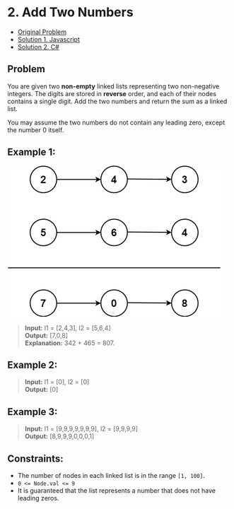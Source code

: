 # 2. Add Two Numbers

- [Original Problem](https://leetcode.com/problems/add-two-numbers/description/)
- [Solution 1. Javascript](solution-1-javascript)
- [Solution 2. C#](solution-2-csharp)

## Problem

You are given two **non-empty** linked lists representing two non-negative integers. The digits are stored in **reverse** order, and each of their nodes contains a single digit. Add the two numbers and return the sum as a linked list.

You may assume the two numbers do not contain any leading zero, except the number 0 itself.


## Example 1:
![example 1](image-1.png)


> **Input:** l1 = [2,4,3], l2 = [5,6,4]\
> **Output:** [7,0,8]\
> **Explanation:** 342 + 465 = 807.

## Example 2:

> **Input:** l1 = [0], l2 = [0]\
> **Output:** [0]

## Example 3:

> **Input:** l1 = [9,9,9,9,9,9,9], l2 = [9,9,9,9]\
> **Output:** [8,9,9,9,0,0,0,1]
 

## Constraints:

- The number of nodes in each linked list is in the range `[1, 100]`.
- `0 <= Node.val <= 9`
- It is guaranteed that the list represents a number that does not have leading zeros.
